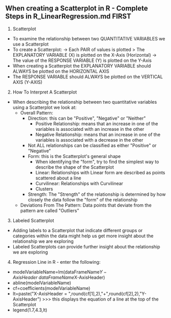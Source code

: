 <!-- Scatterplot --> 
## When creating a Scatterplot in R - Complete Steps in R_LinearRegression.md FIRST ##

1. Scatterplot
  - To examine the relationship between two QUANTITATIVE VARIABLES we use a Scatterplot
  - To create a Scatterplot:
    -> Each PAIR of values is plotted > The EXPLANATORY VARIABLE (X) is plotted on the X-Axis (Horizontal)
    -> The value of the RESPONSE VARIABLE (Y) is plotted on the Y-Axis 
  - When creating a Scatterplot the EXPLANATORY VARIABLE should ALWAYS be plotted on the HORIZONTAL AXIS
  - The RESPONSE VARIABLE should ALWAYS be plotted on the VERTICAL AXIS (Y-AXIS)
  
2. How To Interpret A Scatterplot 
  - When describing the relationship between two quantitative variables using a Scatterplot we look at: 
    - Overall Pattern:
      - Direction: this can be "Positive", "Negative" or "Neither" 
        - Positive Relationship: means that an increase in one of the variables is associated with an increase in the other 
        - Negative Relationship: means that an increase in one of the variables is associated with a decrease in the other 
      - Not ALL relationships can be classified as either "Positive" or "Negative" 
      - Form: this is the Scatterplot's general shape 
        - When identifying the "form", try to find the simplest way to describe the shape of the Scatterplot 
        - Linear: Relationships with Linear form are described as points scattered about a line 
        - Curvilinear: Relationships with Curvilinear 
        - Clusters 
      - Strength: The "Strength" of the relationship is determined by how closely the data follow the "form" of the relationship 
    - Deviations From The Pattern: Data points that deviate from the pattern are called "Outliers" 
    
3. Labeled Scatterplot
  - Adding labels to a Scatterplot that indicate different groups or categories within the data might help us get more insight about the relationship we are exploring 
  - Labeled Scatterplots can provide further insight about the relationship we are exploring 
  
4. Regression Line in R - enter the following: 
  - modelVariableName=lm(dataFrameName$Y-AxisHeader ~ dataFrameName$X-AxisHeader)
  - abline(modelVariableName)
  - cf=coefficients(modelVariableName) 
  - lt=paste("X-AxisHeader = ",round(cf[1],2),"+",round(cf[2],2),"Y-AxisHeader") >>> this displays the equation of a line at the top of the Scatterplot
  - legend(1.7,4.3,lt)